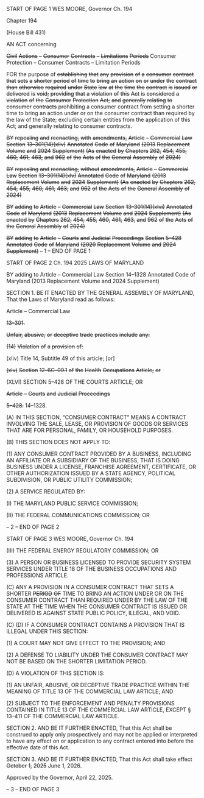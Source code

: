 START OF PAGE 1
WES MOORE, Governor Ch. 194

Chapter 194

(House Bill 431)

AN ACT concerning

~~Civil~~ ~~Actions~~ ~~–~~ ~~Consumer~~ ~~Contracts~~ ~~–~~ ~~Limitations~~ ~~Periods~~
Consumer Protection – Consumer Contracts – Limitation Periods

FOR the purpose of ~~establishing~~ ~~that~~ ~~any~~ ~~provision~~ ~~of~~ ~~a~~ ~~consumer~~ ~~contract~~ ~~that~~ ~~sets~~ ~~a~~
~~shorter~~ ~~period~~ ~~of~~ ~~time~~ ~~to~~ ~~bring~~ ~~an~~ ~~action~~ ~~on~~ ~~or~~ ~~under~~ ~~the~~ ~~contract~~ ~~than~~ ~~otherwise~~
~~required~~ ~~under~~ ~~State~~ ~~law~~ ~~at~~ ~~the~~ ~~time~~ ~~the~~ ~~contract~~ ~~is~~ ~~issued~~ ~~or~~ ~~delivered~~ ~~is~~ ~~void;~~
~~providing~~ ~~that~~ ~~a~~ ~~violation~~ ~~of~~ ~~this~~ ~~Act~~ ~~is~~ ~~considered~~ ~~a~~ ~~violation~~ ~~of~~ ~~the~~ ~~Consumer~~
~~Protection~~ ~~Act;~~ ~~and~~ ~~generally~~ ~~relating~~ ~~to~~ ~~consumer~~ ~~contracts~~ prohibiting a consumer
contract from setting a shorter time to bring an action under or on the consumer
contract than required by the law of the State; excluding certain entities from the
application of this Act; and generally relating to consumer contracts.

~~BY~~ ~~repealing~~ ~~and~~ ~~reenacting,~~ ~~with~~ ~~amendments,~~
~~Article~~ ~~–~~ ~~Commercial~~ ~~Law~~
~~Section~~ ~~13–301(14)(xliv)~~
~~Annotated~~ ~~Code~~ ~~of~~ ~~Maryland~~
~~(2013~~ ~~Replacement~~ ~~Volume~~ ~~and~~ ~~2024~~ ~~Supplement)~~
~~(As~~ ~~enacted~~ ~~by~~ ~~Chapters~~ ~~262,~~ ~~454,~~ ~~455,~~ ~~460,~~ ~~461,~~ ~~463,~~ ~~and~~ ~~962~~ ~~of~~ ~~the~~ ~~Acts~~ ~~of~~ ~~the~~
~~General~~ ~~Assembly~~ ~~of~~ ~~2024)~~

~~BY~~ ~~repealing~~ ~~and~~ ~~reenacting,~~ ~~without~~ ~~amendments,~~
~~Article~~ ~~–~~ ~~Commercial~~ ~~Law~~
~~Section~~ ~~13–301(14)(xlv)~~
~~Annotated~~ ~~Code~~ ~~of~~ ~~Maryland~~
~~(2013~~ ~~Replacement~~ ~~Volume~~ ~~and~~ ~~2024~~ ~~Supplement)~~
~~(As~~ ~~enacted~~ ~~by~~ ~~Chapters~~ ~~262,~~ ~~454,~~ ~~455,~~ ~~460,~~ ~~461,~~ ~~463,~~ ~~and~~ ~~962~~ ~~of~~ ~~the~~ ~~Acts~~ ~~of~~ ~~the~~
~~General~~ ~~Assembly~~ ~~of~~ ~~2024)~~

~~BY~~ ~~adding~~ ~~to~~
~~Article~~ ~~–~~ ~~Commercial~~ ~~Law~~
~~Section~~ ~~13–301(14)(xlvi)~~
~~Annotated~~ ~~Code~~ ~~of~~ ~~Maryland~~
~~(2013~~ ~~Replacement~~ ~~Volume~~ ~~and~~ ~~2024~~ ~~Supplement)~~
~~(As~~ ~~enacted~~ ~~by~~ ~~Chapters~~ ~~262,~~ ~~454,~~ ~~455,~~ ~~460,~~ ~~461,~~ ~~463,~~ ~~and~~ ~~962~~ ~~of~~ ~~the~~ ~~Acts~~ ~~of~~ ~~the~~
~~General~~ ~~Assembly~~ ~~of~~ ~~2024)~~

~~BY~~ ~~adding~~ ~~to~~
~~Article~~ ~~–~~ ~~Courts~~ ~~and~~ ~~Judicial~~ ~~Proceedings~~
~~Section~~ ~~5–428~~
~~Annotated~~ ~~Code~~ ~~of~~ ~~Maryland~~
~~(2020~~ ~~Replacement~~ ~~Volume~~ ~~and~~ ~~2024~~ ~~Supplement)~~
– 1 –
END OF PAGE 1

START OF PAGE 2
Ch. 194 2025 LAWS OF MARYLAND

BY adding to
Article – Commercial Law
Section 14–1328
Annotated Code of Maryland
(2013 Replacement Volume and 2024 Supplement)

SECTION 1. BE IT ENACTED BY THE GENERAL ASSEMBLY OF MARYLAND,
That the Laws of Maryland read as follows:

Article – Commercial Law

~~13–301.~~

~~Unfair,~~ ~~abusive,~~ ~~or~~ ~~deceptive~~ ~~trade~~ ~~practices~~ ~~include~~ ~~any:~~

~~(14)~~ ~~Violation~~ ~~of~~ ~~a~~ ~~provision~~ ~~of:~~

(xliv) Title 14, Subtitle 49 of this article; [or]

~~(xlv)~~ ~~Section~~ ~~12–6C–09.1~~ ~~of~~ ~~the~~ ~~Health~~ ~~Occupations~~ ~~Article;~~ ~~or~~

(XLVI) SECTION 5–428 OF THE COURTS ARTICLE; OR

~~Article~~ ~~–~~ ~~Courts~~ ~~and~~ ~~Judicial~~ ~~Proceedings~~

~~5–428.~~ 14–1328.

(A) IN THIS SECTION, “CONSUMER CONTRACT” MEANS A CONTRACT
INVOLVING THE SALE, LEASE, OR PROVISION OF GOODS OR SERVICES THAT ARE FOR
PERSONAL, FAMILY, OR HOUSEHOLD PURPOSES.

(B) THIS SECTION DOES NOT APPLY TO:

(1) ANY CONSUMER CONTRACT PROVIDED BY A BUSINESS, INCLUDING
AN AFFILIATE OR A SUBSIDIARY OF THE BUSINESS, THAT IS DOING BUSINESS UNDER
A LICENSE, FRANCHISE AGREEMENT, CERTIFICATE, OR OTHER AUTHORIZATION
ISSUED BY A STATE AGENCY, POLITICAL SUBDIVISION, OR PUBLIC UTILITY
COMMISSION;

(2) A SERVICE REGULATED BY:

(I) THE MARYLAND PUBLIC SERVICE COMMISSION;

(II) THE FEDERAL COMMUNICATIONS COMMISSION; OR

– 2 –
END OF PAGE 2

START OF PAGE 3
WES MOORE, Governor Ch. 194

(III) THE FEDERAL ENERGY REGULATORY COMMISSION; OR

(3) A PERSON OR BUSINESS LICENSED TO PROVIDE SECURITY SYSTEM
SERVICES UNDER TITLE 18 OF THE BUSINESS OCCUPATIONS AND PROFESSIONS
ARTICLE.

(C) ANY A PROVISION IN A CONSUMER CONTRACT THAT SETS A SHORTER
~~PERIOD~~ ~~OF~~ TIME TO BRING AN ACTION UNDER OR ON THE CONSUMER CONTRACT
THAN REQUIRED UNDER BY THE LAW OF THE STATE AT THE TIME WHEN THE
CONSUMER CONTRACT IS ISSUED OR DELIVERED IS AGAINST STATE PUBLIC POLICY,
ILLEGAL, AND VOID.

(C) (D) IF A CONSUMER CONTRACT CONTAINS A PROVISION THAT IS
ILLEGAL UNDER THIS SECTION:

(1) A COURT MAY NOT GIVE EFFECT TO THE PROVISION; AND

(2) A DEFENSE TO LIABILITY UNDER THE CONSUMER CONTRACT MAY
NOT BE BASED ON THE SHORTER LIMITATION PERIOD.

(D) A VIOLATION OF THIS SECTION IS:

(1) AN UNFAIR, ABUSIVE, OR DECEPTIVE TRADE PRACTICE WITHIN
THE MEANING OF TITLE 13 OF THE COMMERCIAL LAW ARTICLE; AND

(2) SUBJECT TO THE ENFORCEMENT AND PENALTY PROVISIONS
CONTAINED IN TITLE 13 OF THE COMMERCIAL LAW ARTICLE, EXCEPT § 13–411 OF
THE COMMERCIAL LAW ARTICLE.

SECTION 2. AND BE IT FURTHER ENACTED, That this Act shall be construed to
apply only prospectively and may not be applied or interpreted to have any effect on or
application to any contract entered into before the effective date of this Act.

SECTION 3. AND BE IT FURTHER ENACTED, That this Act shall take effect
~~October~~ ~~1,~~ ~~2025~~ June 1, 2026.

Approved by the Governor, April 22, 2025.

– 3 –
END OF PAGE 3